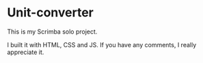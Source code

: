 # Unit-converter

This is my Scrimba solo project.

I built it with HTML, CSS and JS. If you have any comments, I really appreciate it.
